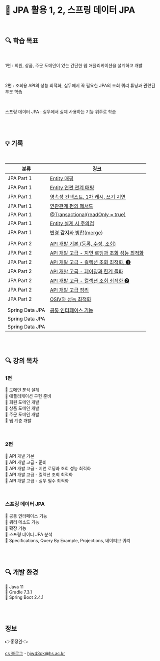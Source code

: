 # 🚩 JPA 활용 1, 2, 스프링 데이터 JPA

<br>

## 🔍 학습 목표

<br/>

1편 : 회원, 상품, 주문 도메인이 있는 간단한 웹 애플리케이션을 설계하고 개발

<br/>

2편 : 조회용 API의 성능 최적화, 실무에서 꼭 필요한 JPA의 조회 쿼리 튜닝과 관련된 부분 학습

<br>

스프링 데이터 JPA : 실무에서 실제 사용하는 기능 위주로 학습

<br><br>

## 💡 기록

<br>


| 분류                | 링크                                                                                                                                                                                                                                     |
|-------------------|----------------------------------------------------------------------------------------------------------------------------------------------------------------------------------------------------------------------------------------|
| JPA Part 1</span> | [Entity 매핑](https://velog.io/@daydream/Spring-JPA-Entity-%EB%A7%A4%ED%95%91) <br/>                                                                                                                                                     | 
| JPA Part 1</span> | [Entity 연관 관계 매핑](https://velog.io/@daydream/Spring-JPA-Entity-%EC%97%B0%EA%B4%80-%EA%B4%80%EA%B3%84-%EB%A7%A4%ED%95%91) <br/>                                                                                                         |
| JPA Part 1</span> | [영속성 컨텍스트, 1차 캐시, 쓰기 지연](https://velog.io/@daydream/Spring-JPA-%EC%98%81%EC%86%8D%EC%84%B1-%EC%BB%A8%ED%85%8D%EC%8A%A4%ED%8A%B8-1%EC%B0%A8-%EC%BA%90%EC%8B%9C-%EC%93%B0%EA%B8%B0-%EC%A7%80%EC%97%B0) <br/>                             |
| JPA Part 1</span> | [연관관계 편의 메서드](https://velog.io/@daydream/Spring-JPA-%EC%97%B0%EA%B4%80%EA%B4%80%EA%B3%84-%ED%8E%B8%EC%9D%98-%EB%A9%94%EC%84%9C%EB%93%9C) <br/>                                                                                         |
| JPA Part 1</span> | [@Transactional(readOnly = true)](https://velog.io/@daydream/Spring-TransactionalreadOnly-true) <br/>                                                                                                                                  |
| JPA Part 1</span> | [Entity 설계 시 주의점](https://velog.io/@daydream/Spring-JPA-Entity-%EC%84%A4%EA%B3%84%EC%8B%9C-%EC%A3%BC%EC%9D%98%EC%A0%90) <br/>                                                                                                          |
| JPA Part 1</span> | [변경 감지와 병합(merge)](https://velog.io/@daydream/Spring-JPA-%EB%B3%80%EA%B2%BD-%EA%B0%90%EC%A7%80%EC%99%80-%EB%B3%91%ED%95%A9merge) <br/>                                                                                                 |
|||
| JPA Part 2</span> | [API 개발 기본 (등록, 수정, 조회)](https://velog.io/@daydream/Spring-API-%EA%B0%9C%EB%B0%9C-%EA%B8%B0%EB%B3%B8-%EB%93%B1%EB%A1%9D-%EC%88%98%EC%A0%95-%EC%A1%B0%ED%9A%8C) <br/>                                                                   |
| JPA Part 2</span> | [API 개발 고급 - 지연 로딩과 조회 성능 최적화](https://velog.io/@daydream/Spring-JPA-API-%EA%B0%9C%EB%B0%9C-%EA%B3%A0%EA%B8%89-%EC%A7%80%EC%97%B0-%EB%A1%9C%EB%94%A9%EA%B3%BC-%EC%A1%B0%ED%9A%8C-%EC%84%B1%EB%8A%A5-%EC%B5%9C%EC%A0%81%ED%99%94) <br/> |
| JPA Part 2</span> | [API 개발 고급 - 컬렉션 조회 최적화, ❶](https://velog.io/@daydream/Spring-JPA-API-%EA%B0%9C%EB%B0%9C-%EA%B3%A0%EA%B8%89-%EC%BB%AC%EB%A0%89%EC%85%98-%EC%A1%B0%ED%9A%8C-%EC%B5%9C%EC%A0%81%ED%99%94) <br/>                                          |
| JPA Part 2</span> | [API 개발 고급 - 페이징과 한계 돌파](https://velog.io/@daydream/JPA-API-%EA%B0%9C%EB%B0%9C-%EA%B3%A0%EA%B8%89-%ED%8E%98%EC%9D%B4%EC%A7%95%EA%B3%BC-%ED%95%9C%EA%B3%84-%EB%8F%8C%ED%8C%8C) <br/>                                                    |
| JPA Part 2</span> | [API 개발 고급 - 컬렉션 조회 최적화 ❷](https://velog.io/@daydream/JPA-API-%EA%B0%9C%EB%B0%9C-%EA%B3%A0%EA%B8%89-%EC%BB%AC%EB%A0%89%EC%85%98-%EC%A1%B0%ED%9A%8C-%EC%B5%9C%EC%A0%81%ED%99%94) <br/>                                                  |
| JPA Part 2</span> | [API 개발 고급 정리](https://velog.io/@daydream/JPA-API-%EA%B0%9C%EB%B0%9C-%EA%B3%A0%EA%B8%89-%EC%A0%95%EB%A6%AC) <br/>                                                                                                                      |
| JPA Part 2</span> | [OSIV와 성능 최적화](https://velog.io/@daydream/JPA-OSIV%EC%99%80-%EC%84%B1%EB%8A%A5-%EC%B5%9C%EC%A0%81%ED%99%94) <br/>                                                                                                                      |
|||
| Spring Data JPA   | [공통 인터페이스 기능](https://velog.io/@daydream/JPA-Spring-Data-JPA-%EA%B3%B5%ED%86%B5-%EC%9D%B8%ED%84%B0%ED%8E%98%EC%9D%B4%EC%8A%A4-%EA%B8%B0%EB%8A%A5) <br/>                                                                                |                                                                                                                                                                                                                                   |                                                                                                                                                                                                                                   |                                                                                                                                                                                                                                     |
|Spring Data JPA||
|Spring Data JPA||


<br><br>

## 🔍 강의 목차

### 1편

🔹  도메인 분석 설계 <br/>
🔹  애플리케이션 구현 준비 <br/>
🔹  회원 도메인 개발 <br/>
🔹  상품 도메인 개발 <br/>
🔹  주문 도메인 개발 <br/>
🔹  웹 계층 개발 <br/>

<br/>

### 2편

🔹  API 개발 기본 <br/>
🔹  API 개발 고급 - 준비 <br/>
🔹  API 개발 고급 - 지연 로딩과 조회 성능 최적화 <br/>
🔹  API 개발 고급 - 컬렉션 조회 최적화 <br/>
🔹  API 개발 고급 - 실무 필수 최적화 <br/>

<br>

### 스프링 데이터 JPA

🔹 공통 인터페이스 기능 <br/>
🔹 쿼리 메소드 기능 <br/>
🔹 확장 기능 <br/>
🔹 스프링 데이터 JPA 분석 <br/>
🔹 Specifications, Query By Example, Projections, 네이티브 쿼리 <br/>

<br><br>

## 🔍 개발 환경

🔹 Java 11 <br>
🔹 Gradle 7.3.1 <br>
🔹 Spring Boot 2.4.1 <br>

<br><br>

## 정보

👉홍정완👈

[cs 블로그](https://velog.io/@daydream) -
hjw43ok@hs.ac.kr
